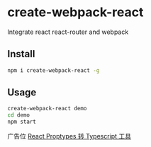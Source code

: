 # create-webpack-react

Integrate react react-router and webpack

## Install
```sh
npm i create-webpack-react -g
```

## Usage
```sh
create-webpack-react demo
cd demo
npm start
```

广告位
[React Proptypes 转 Typescript 工具](https://github.com/piscium2010/react-proptypes-to-typescript)
